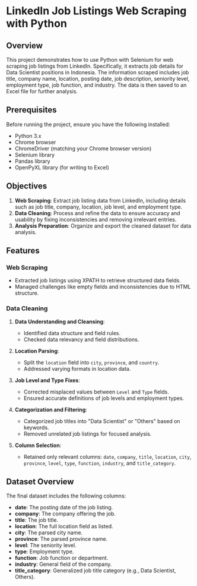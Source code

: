 # LinkedIn Job Listings Web Scraping with Python

## Overview
This project demonstrates how to use Python with Selenium for web scraping job listings from LinkedIn. Specifically, it extracts job details for Data Scientist positions in Indonesia. The information scraped includes job title, company name, location, posting date, job description, seniority level, employment type, job function, and industry. The data is then saved to an Excel file for further analysis.

## Prerequisites

Before running the project, ensure you have the following installed:

- Python 3.x
- Chrome browser
- ChromeDriver (matching your Chrome browser version)
- Selenium library
- Pandas library
- OpenPyXL library (for writing to Excel)

## Objectives
1. **Web Scraping**: Extract job listing data from LinkedIn, including details such as job title, company, location, job level, and employment type.
2. **Data Cleaning**: Process and refine the data to ensure accuracy and usability by fixing inconsistencies and removing irrelevant entries.
3. **Analysis Preparation**: Organize and export the cleaned dataset for data analysis.

## Features
### Web Scraping
- Extracted job listings using XPATH to retrieve structured data fields.
- Managed challenges like empty fields and inconsistencies due to HTML structure.

### Data Cleaning
1. **Data Understanding and Cleansing**:
   - Identified data structure and field rules.
   - Checked data relevancy and field distributions.

2. **Location Parsing**:
   - Split the `location` field into `city`, `province`, and `country`.
   - Addressed varying formats in location data.

3. **Job Level and Type Fixes**:
   - Corrected misplaced values between `Level` and `Type` fields.
   - Ensured accurate definitions of job levels and employment types.

4. **Categorization and Filtering**:
   - Categorized job titles into "Data Scientist" or "Others" based on keywords.
   - Removed unrelated job listings for focused analysis.

5. **Column Selection**:
   - Retained only relevant columns: `date`, `company`, `title`, `location`, `city`, `province`, `level`, `type`, `function`, `industry`, and `title_category`.

## Dataset Overview
The final dataset includes the following columns:
- **date**: The posting date of the job listing.
- **company**: The company offering the job.
- **title**: The job title.
- **location**: The full location field as listed.
- **city**: The parsed city name.
- **province**: The parsed province name.
- **level**: The seniority level.
- **type**: Employment type.
- **function**: Job function or department.
- **industry**: General field of the company.
- **title_category**: Generalized job title category (e.g., Data Scientist, Others).

